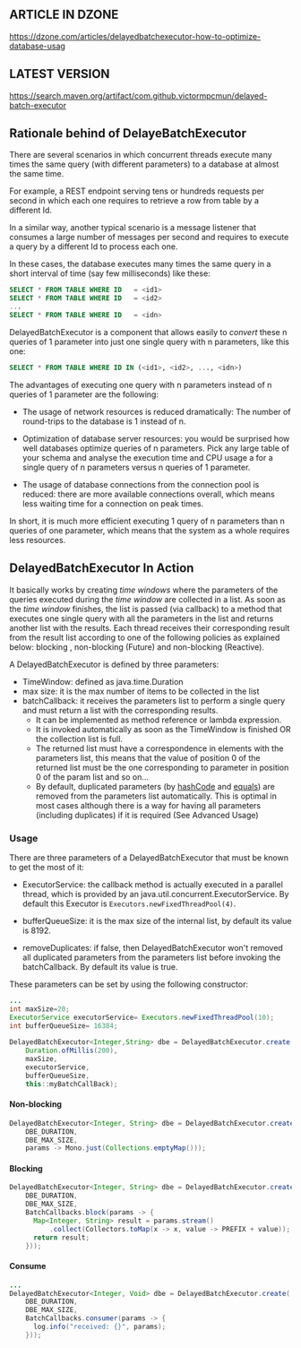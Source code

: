 
## ARTICLE IN DZONE

https://dzone.com/articles/delayedbatchexecutor-how-to-optimize-database-usag


## LATEST VERSION

https://search.maven.org/artifact/com.github.victormpcmun/delayed-batch-executor

## Rationale behind of DelayeBatchExecutor

There are several scenarios in which concurrent threads execute many times the same query (with different parameters) to a database at almost the same time. 

For example, a REST endpoint serving tens or hundreds requests per second in which each one requires to retrieve a row from table by a different Id.

In a similar way, another typical scenario is a message listener that consumes a large number of messages per second and requires to execute a query by a different Id to process each one.

In these cases, the database executes many times the same query in a short interval of time (say few milliseconds) like these:
```sql
SELECT * FROM TABLE WHERE ID   = <id1>
SELECT * FROM TABLE WHERE ID   = <id2>
...
SELECT * FROM TABLE WHERE ID   = <idn>
```
DelayedBatchExecutor is a component that allows easily to *convert* these n queries of 1 parameter into just one single query with n parameters, like this one:

```sql
SELECT * FROM TABLE WHERE ID IN (<id1>, <id2>, ..., <idn>)
```

The advantages of executing one query with n parameters instead of n queries of 1 parameter are the following:

* The usage of network resources is reduced dramatically: The number of round-trips to the database is 1 instead of n.

* Optimization of database server resources: you would be surprised how well databases optimize queries of n parameters. Pick any large table of your schema and analyse the execution time and CPU usage a for a single query of n parameters versus n queries of 1 parameter.

* The usage of database connections from the connection pool is reduced: there are more available connections overall, which means less waiting time for a connection on peak times.

In short, it is much more efficient executing 1 query of n parameters than n queries of one parameter, which means that the system as a whole requires less resources.

## DelayedBatchExecutor In Action

It basically works by creating *time windows* where the parameters of the queries executed during the *time window* are collected in a list. 
As soon as the *time window* finishes, the list is passed (via callback) to a method that executes one single query with all the parameters in the list and returns another list with the results. Each thread receives their corresponding result from the result list according to one of the following policies as explained below: blocking , non-blocking (Future) and non-blocking (Reactive).

A DelayedBatchExecutor is defined by three parameters:
 
 * TimeWindow: defined as java.time.Duration
 * max size: it is the max number of items to be collected in the list
 * batchCallback: it receives the parameters list to perform a single query and must return a list with the corresponding results. 
    - It can be implemented as method reference or lambda expression.
    - It is invoked automatically as soon as the TimeWindow is finished OR the collection list is full. 
    - The returned list must have a correspondence in elements with the parameters list, this means that the value of position 0 of the returned list must be the one corresponding to parameter in position 0 of the param list and so on...
    - By default, duplicated parameters (by [hashCode](https://docs.oracle.com/javase/8/docs/api/java/lang/Object.html#hashCode--) and [equals](https://docs.oracle.com/javase/8/docs/api/java/lang/Object.html#equals-java.lang.Object-)) are removed from the parameters list automatically. This is optimal in most cases although there is a way for having all parameters (including duplicates) if it is required (See Advanced Usage)
	

### Usage

There are three parameters of a DelayedBatchExecutor that must be known to get the most of it:

- ExecutorService: the callback method is actually executed in a parallel thread, which is provided by an java.util.concurrent.ExecutorService. By default this Executor is `Executors.newFixedThreadPool(4)`.

- bufferQueueSize: it is the max size of the internal list, by default its value is 8192.

- removeDuplicates: if false, then DelayedBatchExecutor won't removed all duplicated parameters from the parameters list before invoking the batchCallback. By default its value is true.

These parameters can be set by using the following constructor:

```java
... 
int maxSize=20;
ExecutorService executorService= Executors.newFixedThreadPool(10);
int bufferQueueSize= 16384;
  
DelayedBatchExecutor<Integer,String> dbe = DelayedBatchExecutor.create(
    Duration.ofMillis(200), 
    maxSize,
    executorService,
    bufferQueueSize,
    this::myBatchCallBack);
```
#### Non-blocking

```java
DelayedBatchExecutor<Integer, String> dbe = DelayedBatchExecutor.create(
    DBE_DURATION, 
    DBE_MAX_SIZE, 
    params -> Mono.just(Collections.emptyMap()));
```
#### Blocking

```java
DelayedBatchExecutor<Integer, String> dbe = DelayedBatchExecutor.create(
    DBE_DURATION, 
    DBE_MAX_SIZE, 
    BatchCallbacks.block(params -> {
      Map<Integer, String> result = params.stream()
          .collect(Collectors.toMap(x -> x, value -> PREFIX + value));
      return result;
    }));
```
#### Consume

```java
... 
DelayedBatchExecutor<Integer, Void> dbe = DelayedBatchExecutor.create(
    DBE_DURATION, 
    DBE_MAX_SIZE, 
    BatchCallbacks.consumer(params -> {
      log.info("received: {}", params);
    }));
```